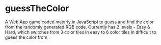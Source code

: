 # guessTheColor

A Web App game coded majorly in JavaScript to guess and find the color from the randomly generated RGB code.
Currently has 2 levels - Easy & Hard, which switches from 3 color tiles in easy to 6 color tiles in difficult to guess the color from.
